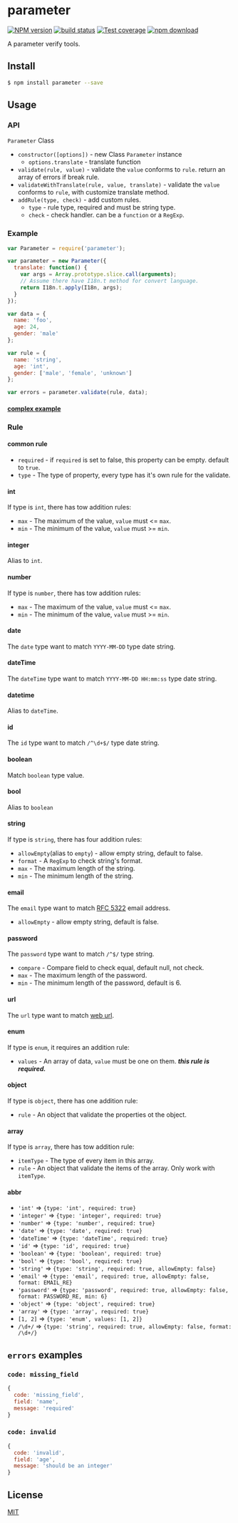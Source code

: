 parameter
=======

[![NPM version][npm-image]][npm-url]
[![build status][travis-image]][travis-url]
[![Test coverage][codecov-image]][codecov-url]
[![npm download][download-image]][download-url]

[npm-image]: https://img.shields.io/npm/v/parameter.svg?style=flat-square
[npm-url]: https://npmjs.org/package/parameter
[travis-image]: https://img.shields.io/travis/node-modules/parameter.svg?style=flat-square
[travis-url]: https://travis-ci.org/node-modules/parameter
[codecov-image]: https://codecov.io/github/node-modules/parameter/coverage.svg?branch=master
[codecov-url]: https://codecov.io/github/node-modules/parameter?branch=master
[download-image]: https://img.shields.io/npm/dm/parameter.svg?style=flat-square
[download-url]: https://npmjs.org/package/parameter

A parameter verify tools.

## Install

```bash
$ npm install parameter --save
```

## Usage

### API

`Parameter` Class

- `constructor([options])` - new Class `Parameter` instance
  - `options.translate` - translate function
- `validate(rule, value)` - validate the `value` conforms to `rule`. return an array of errors if break rule.
- `validateWithTranslate(rule, value, translate)` - validate the `value` conforms to `rule`, with customize translate method.
- `addRule(type, check)` - add custom rules.
   - `type` - rule type, required and must be string type.
   - `check` - check handler. can be a `function` or a `RegExp`.

### Example

```js
var Parameter = require('parameter');

var parameter = new Parameter({
  translate: function() {
    var args = Array.prototype.slice.call(arguments);
    // Assume there have I18n.t method for convert language.
    return I18n.t.apply(I18n, args);
  }
});

var data = {
  name: 'foo',
  age: 24,
  gender: 'male'
};

var rule = {
  name: 'string',
  age: 'int',
  gender: ['male', 'female', 'unknown']
};

var errors = parameter.validate(rule, data);
```

#### [complex example](example.js)

### Rule

#### common rule

- `required` - if `required` is set to false, this property can be empty. default to `true`.
- `type` - The type of property, every type has it's own rule for the validate.

#### int

If type is `int`, there has tow addition rules:

- `max` - The maximum of the value, `value` must <= `max`.
- `min` - The minimum of the value, `value` must >= `min`.

#### integer

Alias to `int`.

#### number

If type is `number`, there has tow addition rules:

- `max` - The maximum of the value, `value` must <= `max`.
- `min` - The minimum of the value, `value` must >= `min`.

#### date

The `date` type want to match `YYYY-MM-DD` type date string.

#### dateTime

The `dateTime` type want to match `YYYY-MM-DD HH:mm:ss` type date string.

#### datetime

Alias to `dateTime`.

#### id

The `id` type want to match `/^\d+$/` type date string.

#### boolean

Match `boolean` type value.

#### bool

Alias to `boolean`

#### string

If type is `string`, there has four addition rules:

- `allowEmpty`(alias to `empty`) - allow empty string, default to false.
- `format` - A `RegExp` to check string's format.
- `max` - The maximum length of the string.
- `min` - The minimum length of the string.

#### email

The `email` type want to match [RFC 5322](http://tools.ietf.org/html/rfc5322#section-3.4) email address.

- `allowEmpty` - allow empty string, default is false.

#### password

The `password` type want to match `/^$/` type string.

- `compare` - Compare field to check equal, default null, not check.
- `max` - The maximum length of the password.
- `min` - The minimum length of the password, default is 6.

#### url

The `url` type want to match [web url](https://gist.github.com/dperini/729294).

#### enum

If type is `enum`, it requires an addition rule:

- `values` - An array of data, `value` must be one on them. ___this rule is required.___

#### object

If type is `object`, there has one addition rule:

- `rule` - An object that validate the properties ot the object.

#### array

If type is `array`, there has tow addition rule:

- `itemType` - The type of every item in this array.
- `rule` - An object that validate the items of the array. Only work with `itemType`.

#### abbr

- `'int'` => `{type: 'int', required: true}`
- `'integer'` => `{type: 'integer', required: true}`
- `'number'` => `{type: 'number', required: true}`
- `'date'` => `{type: 'date', required: true}`
- `'dateTime'` => `{type: 'dateTime', required: true}`
- `'id'` => `{type: 'id', required: true}`
- `'boolean'` => `{type: 'boolean', required: true}`
- `'bool'` => `{type: 'bool', required: true}`
- `'string'` => `{type: 'string', required: true, allowEmpty: false}`
- `'email'` => `{type: 'email', required: true, allowEmpty: false, format: EMAIL_RE}`
- `'password'` => `{type: 'password', required: true, allowEmpty: false, format: PASSWORD_RE, min: 6}`
- `'object'` => `{type: 'object', required: true}`
- `'array'` => `{type: 'array', required: true}`
- `[1, 2]` => `{type: 'enum', values: [1, 2]}`
- `/\d+/` => `{type: 'string', required: true, allowEmpty: false, format: /\d+/}`

## `errors` examples

### `code: missing_field`

```js
{
  code: 'missing_field',
  field: 'name',
  message: 'required'
}
```

### `code: invalid`

```js
{
  code: 'invalid',
  field: 'age',
  message: 'should be an integer'
}
```

## License

[MIT](LICENSE.txt)
